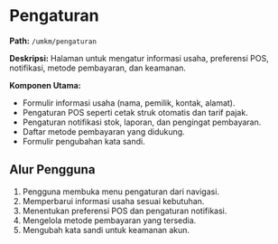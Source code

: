 # Pengaturan

**Path:** `/umkm/pengaturan`

**Deskripsi:** Halaman untuk mengatur informasi usaha, preferensi POS, notifikasi, metode pembayaran, dan keamanan.

**Komponen Utama:**
- Formulir informasi usaha (nama, pemilik, kontak, alamat).
- Pengaturan POS seperti cetak struk otomatis dan tarif pajak.
- Pengaturan notifikasi stok, laporan, dan pengingat pembayaran.
- Daftar metode pembayaran yang didukung.
- Formulir pengubahan kata sandi.

## Alur Pengguna
1. Pengguna membuka menu pengaturan dari navigasi.
2. Memperbarui informasi usaha sesuai kebutuhan.
3. Menentukan preferensi POS dan pengaturan notifikasi.
4. Mengelola metode pembayaran yang tersedia.
5. Mengubah kata sandi untuk keamanan akun.

